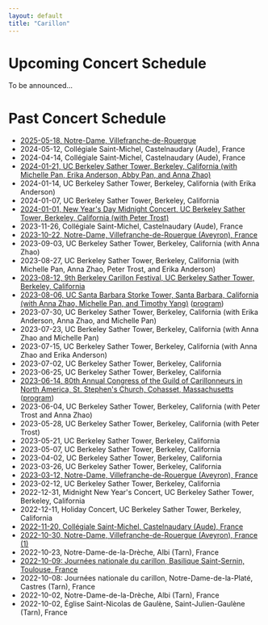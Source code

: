 ```yaml
---
layout: default
title: "Carillon"
---
```


Upcoming Concert Schedule
=========================
To be announced...

Past Concert Schedule
=====================

* [2025-05-18, Notre-Dame, Villefranche-de-Rouergue](https://www.ladepeche.fr/2024/05/16/concert-de-jazz-au-carillon-de-la-collegiale-notre-dame-samedi-11954060.php)
* 2024-05-12, Collégiale Saint-Michel, Castelnaudary (Aude), France
* 2024-04-14, Collégiale Saint-Michel, Castelnaudary (Aude), France
* [2024-01-21, UC Berkeley Sather Tower, Berkeley, California (with Michelle Pan, Erika Anderson, Abby Pan, and Anna Zhao)](https://www.instagram.com/reel/C2YDdU9yrUE/?utm_source=ig_web_copy_link&igsh=MzRlODBiNWFlZA==)
* 2024-01-14, UC Berkeley Sather Tower, Berkeley, California (with Erika Anderson)
* 2024-01-07, UC Berkeley Sather Tower, Berkeley, California
* [2024-01-01, New Year's Day Midnight Concert, UC Berkeley Sather Tower, Berkeley, California (with Peter Trost)](https://www.instagram.com/reel/C1laxQJr05Z/?utm_source=ig_web_copy_link&igsh=MzRlODBiNWFlZA==)
* 2023-11-26, Collégiale Saint-Michel, Castelnaudary (Aude), France
* [2023-10-22, Notre-Dame, Villefranche-de-Rouergue (Aveyron), France](http://amiscarillonvfr.blogspot.com/2023/10/concert-dimanche-22-octobre-15h-17h.html)
* 2023-09-03, UC Berkeley Sather Tower, Berkeley, California (with Anna Zhao)
* 2023-08-27, UC Berkeley Sather Tower, Berkeley, California (with Michelle Pan, Anna Zhao, Peter Trost, and Erika Anderson)
* [2023-08-12, 9th Berkeley Carillon Festival, UC Berkeley Sather Tower, Berkeley, California](https://bells.berkeley.edu/#events)
* [2023-08-06, UC Santa Barbara Storke Tower, Santa Barbara, California (with Anna Zhao, Michelle Pan, and Timothy Yang)](https://campuscalendar.ucsb.edu/event/summer_carillon_brunston_poon080623?utm_campaign=widget&utm_medium=widget&utm_source=UC+Santa+Barbara) ([program](../assets/2023-08-06_ucsb_recital_program_brunston_poon_and_berkeley_carillon_guild.pdf))
* 2023-07-30, UC Berkeley Sather Tower, Berkeley, California (with Erika Anderson, Anna Zhao, and Michelle Pan)
* 2023-07-23, UC Berkeley Sather Tower, Berkeley, California (with Anna Zhao and Michelle Pan)
* 2023-07-15, UC Berkeley Sather Tower, Berkeley, California (with Anna Zhao and Erika Anderson)
* 2023-07-02, UC Berkeley Sather Tower, Berkeley, California
* 2023-06-25, UC Berkeley Sather Tower, Berkeley, California
* [2023-06-14, 80th Annual Congress of the Guild of Carillonneurs in North America, St. Stephen's Church, Cohasset, Massachusetts](https://www.gcna.org/2023-Congress) ([program](https://www.gcna.org/resources/Documents/2023-Congress-Cohasset-Program-6_9_23_corrected.pdf))
* 2023-06-04, UC Berkeley Sather Tower, Berkeley, California (with Peter Trost and Anna Zhao)
* 2023-05-28, UC Berkeley Sather Tower, Berkeley, California (with Peter Trost)
* 2023-05-21, UC Berkeley Sather Tower, Berkeley, California
* 2023-05-07, UC Berkeley Sather Tower, Berkeley, California
* 2023-04-02, UC Berkeley Sather Tower, Berkeley, California
* 2023-03-26, UC Berkeley Sather Tower, Berkeley, California
* [2023-03-12, Notre-Dame, Villefranche-de-Rouergue (Aveyron), France](https://www.centrepresseaveyron.fr/2023/03/07/concert-de-carillon-avec-brunston-poon-carillonneur-americain-11044816.php)
* 2023-02-12, UC Berkeley Sather Tower, Berkeley, California
* 2022-12-31, Midnight New Year's Concert, UC Berkeley Sather Tower, Berkeley, California
* 2022-12-11, Holiday Concert, UC Berkeley Sather Tower, Berkeley, California
* [2022-11-20, Collégiale Saint-Michel, Castelnaudary (Aude), France](http://towerbells.org/data/FRCSTNSM.HTM)
* [2022-10-30, Notre-Dame, Villefranche-de-Rouergue (Aveyron), France](https://www.ladepeche.fr/2022/10/26/culture-prochain-concert-de-carillon-avec-brunston-poon-carillonneur-de-luniversite-de-berkeley-10763036.php) [(1)](https://villefranche-de-rouergue.fr/agenda/concert-de-carillon-3/)
* 2022-10-23, Notre-Dame-de-la-Drèche, Albi (Tarn), France
* [2022-10-09: Journées nationale du carillon, Basilique Saint-Sernin, Toulouse, France](https://actu.fr/occitanie/toulouse_31555/toulouse-voici-pourquoi-les-cloches-de-saint-sernin-vont-sonner-trois-quarts-d-heure-dimanche_54358170.html)
* 2022-10-08: Journées nationale du carillon, Notre-Dame-de-la-Platé, Castres (Tarn), France
* 2022-10-02, Notre-Dame-de-la-Drèche, Albi (Tarn), France
* 2022-10-02, Église Saint-Nicolas de Gaulène, Saint-Julien-Gaulène (Tarn), France
